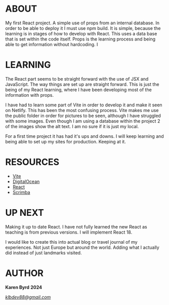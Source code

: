 # ABOUT
My first React project. A simple use of props from an internal database. In order to be able to deploy it I must use npm build. It is simple, because the learning is in stages of how to develop with React. This uses a data base that is set within the code itself. Props is the learning process and being able to get information without hardcoding. I

# LEARNING
The React part seems to be straight forward with the use of JSX and JavaScript. The way things are set up are straight forward. This is just the being of my React learning, where I have been developing most of the information with props.

I have had to learn some part of Vite in order to develop it and make it seen on Netlify. This has been the most confusing process. Vite makes me use the public folder in order for pictures to be seen, although I have struggled with some images. Even though I am using a database within the project 2 of the images show the alt text. I am no sure if it is just my local. 

For a first time project it has had it's ups and downs. I will keep learning and being able to set up my sites for production. Keeping at it.

# RESOURCES
- [Vite](https://vitejs.dev/)
- [DigitalOcean](https://www.digitalocean.com/community/tutorials/how-to-set-up-a-react-project-with-vite)
- [React](https://react.dev/reference/react)
- [Scrimba](https://scrimba.com/learn/frontend)

# UP NEXT
Making it up to date React. I have not fully learned the new React as teaching is from previous versions. I will implement React 18.

I would like to create this into actual blog or travel journal of my experiences. Not just Europe but around the world. Adding what I actually did instead of just landmarks visited. 

# AUTHOR
**Karen Byrd** 
**2024** 

*klbdev88@gmail.com*

